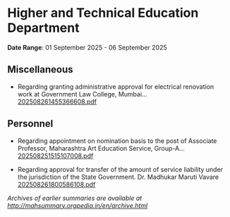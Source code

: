 # Higher and Technical Education Department

**Date Range**: 01 September 2025 - 06 September 2025


## Miscellaneous
- Regarding granting administrative approval for electrical renovation work at Government Law College, Mumbai...\
  [202508261455366608.pdf](https://gr.maharashtra.gov.in/Site/Upload/Government%20Resolutions/English/202508261455366608.pdf)

## Personnel
- Regarding appointment on nomination basis to the post of Associate Professor, Maharashtra Art Education Service, Group-A...\
  [202508251515107008.pdf](https://gr.maharashtra.gov.in/Site/Upload/Government%20Resolutions/English/202508251515107008.pdf)

- Regarding approval for transfer of the amount of service liability under the jurisdiction of the State Government. Dr. Madhukar Maruti Vavare\
  [202508261800586108.pdf](https://gr.maharashtra.gov.in/Site/Upload/Government%20Resolutions/English/202508261800586108.pdf)


*Archives of earlier summaries are available at http://mahsummary.orgpedia.in/en/archive.html*